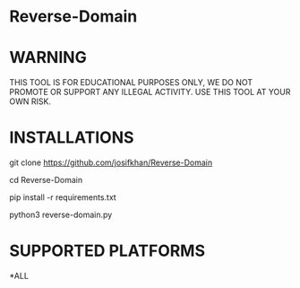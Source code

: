 # Reverse-Domain
# WARNING
THIS TOOL IS FOR EDUCATIONAL PURPOSES ONLY,
WE DO NOT PROMOTE OR SUPPORT ANY ILLEGAL ACTIVITY.
USE THIS TOOL AT YOUR OWN RISK.

# INSTALLATIONS

git clone https://github.com/josifkhan/Reverse-Domain

cd Reverse-Domain

pip install -r requirements.txt

python3 reverse-domain.py

# SUPPORTED PLATFORMS

*ALL

